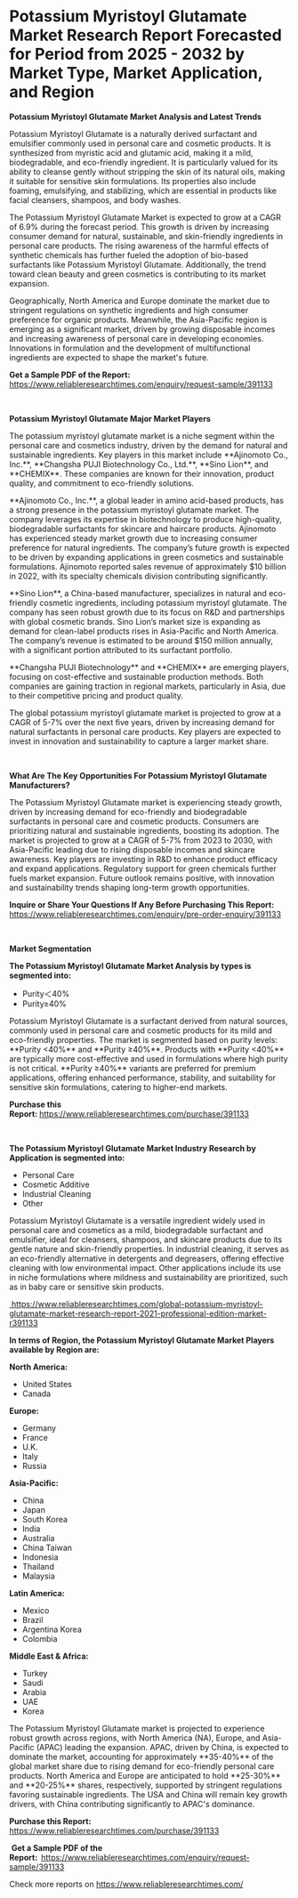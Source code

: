 <p><h1>Potassium Myristoyl Glutamate Market Research Report Forecasted for Period from 2025 -  2032 by Market Type, Market Application, and Region</h1></p><p><strong>Potassium Myristoyl Glutamate Market Analysis and Latest Trends</strong></p>
<p><p>Potassium Myristoyl Glutamate is a naturally derived surfactant and emulsifier commonly used in personal care and cosmetic products. It is synthesized from myristic acid and glutamic acid, making it a mild, biodegradable, and eco-friendly ingredient. It is particularly valued for its ability to cleanse gently without stripping the skin of its natural oils, making it suitable for sensitive skin formulations. Its properties also include foaming, emulsifying, and stabilizing, which are essential in products like facial cleansers, shampoos, and body washes.</p><p>The Potassium Myristoyl Glutamate Market is expected to grow at a CAGR of 6.9% during the forecast period. This growth is driven by increasing consumer demand for natural, sustainable, and skin-friendly ingredients in personal care products. The rising awareness of the harmful effects of synthetic chemicals has further fueled the adoption of bio-based surfactants like Potassium Myristoyl Glutamate. Additionally, the trend toward clean beauty and green cosmetics is contributing to its market expansion.</p><p>Geographically, North America and Europe dominate the market due to stringent regulations on synthetic ingredients and high consumer preference for organic products. Meanwhile, the Asia-Pacific region is emerging as a significant market, driven by growing disposable incomes and increasing awareness of personal care in developing economies. Innovations in formulation and the development of multifunctional ingredients are expected to shape the market's future.</p></p>
<p><strong>Get a Sample PDF of the Report:&nbsp;</strong> <a href="https://www.reliableresearchtimes.com/enquiry/request-sample/391133?utm_campaign=2261&utm_medium=2&utm_source=Github&utm_content=ia&utm_term=26012025&utm_id=potassium-myristoyl-glutamate">https://www.reliableresearchtimes.com/enquiry/request-sample/391133</a></p>
<p>&nbsp;</p>
<p><strong>Potassium Myristoyl Glutamate Major Market Players</strong></p>
<p><p>The potassium myristoyl glutamate market is a niche segment within the personal care and cosmetics industry, driven by the demand for natural and sustainable ingredients. Key players in this market include **Ajinomoto Co., Inc.**, **Changsha PUJI Biotechnology Co., Ltd.**, **Sino Lion**, and **CHEMIX**. These companies are known for their innovation, product quality, and commitment to eco-friendly solutions.</p><p>**Ajinomoto Co., Inc.**, a global leader in amino acid-based products, has a strong presence in the potassium myristoyl glutamate market. The company leverages its expertise in biotechnology to produce high-quality, biodegradable surfactants for skincare and haircare products. Ajinomoto has experienced steady market growth due to increasing consumer preference for natural ingredients. The company’s future growth is expected to be driven by expanding applications in green cosmetics and sustainable formulations. Ajinomoto reported sales revenue of approximately $10 billion in 2022, with its specialty chemicals division contributing significantly.</p><p>**Sino Lion**, a China-based manufacturer, specializes in natural and eco-friendly cosmetic ingredients, including potassium myristoyl glutamate. The company has seen robust growth due to its focus on R&D and partnerships with global cosmetic brands. Sino Lion’s market size is expanding as demand for clean-label products rises in Asia-Pacific and North America. The company’s revenue is estimated to be around $150 million annually, with a significant portion attributed to its surfactant portfolio.</p><p>**Changsha PUJI Biotechnology** and **CHEMIX** are emerging players, focusing on cost-effective and sustainable production methods. Both companies are gaining traction in regional markets, particularly in Asia, due to their competitive pricing and product quality.</p><p>The global potassium myristoyl glutamate market is projected to grow at a CAGR of 5-7% over the next five years, driven by increasing demand for natural surfactants in personal care products. Key players are expected to invest in innovation and sustainability to capture a larger market share.</p></p>
<p>&nbsp;</p>
<p><strong>What Are The Key Opportunities For Potassium Myristoyl Glutamate Manufacturers?</strong></p>
<p><p>The Potassium Myristoyl Glutamate market is experiencing steady growth, driven by increasing demand for eco-friendly and biodegradable surfactants in personal care and cosmetic products. Consumers are prioritizing natural and sustainable ingredients, boosting its adoption. The market is projected to grow at a CAGR of 5-7% from 2023 to 2030, with Asia-Pacific leading due to rising disposable incomes and skincare awareness. Key players are investing in R&D to enhance product efficacy and expand applications. Regulatory support for green chemicals further fuels market expansion. Future outlook remains positive, with innovation and sustainability trends shaping long-term growth opportunities.</p></p>
<p><strong>Inquire or Share Your Questions If Any Before Purchasing This Report:</strong> <a href="https://www.reliableresearchtimes.com/enquiry/pre-order-enquiry/391133?utm_campaign=2261&utm_medium=2&utm_source=Github&utm_content=ia&utm_term=26012025&utm_id=potassium-myristoyl-glutamate">https://www.reliableresearchtimes.com/enquiry/pre-order-enquiry/391133</a></p>
<p>&nbsp;</p>
<p><strong>Market Segmentation</strong></p>
<p><strong>The Potassium Myristoyl Glutamate Market Analysis by types is segmented into:</strong></p>
<p><ul><li>Purity＜40%</li><li>Purity≥40%</li></ul></p>
<p><p>Potassium Myristoyl Glutamate is a surfactant derived from natural sources, commonly used in personal care and cosmetic products for its mild and eco-friendly properties. The market is segmented based on purity levels: **Purity <40%** and **Purity ≥40%**. Products with **Purity <40%** are typically more cost-effective and used in formulations where high purity is not critical. **Purity ≥40%** variants are preferred for premium applications, offering enhanced performance, stability, and suitability for sensitive skin formulations, catering to higher-end markets.</p></p>
<p><strong>Purchase this Report:&nbsp;</strong><a href="https://www.reliableresearchtimes.com/purchase/391133?utm_campaign=2261&utm_medium=2&utm_source=Github&utm_content=ia&utm_term=26012025&utm_id=potassium-myristoyl-glutamate">https://www.reliableresearchtimes.com/purchase/391133</a></p>
<p>&nbsp;</p>
<p><strong>The Potassium Myristoyl Glutamate Market Industry Research by Application is segmented into:</strong></p>
<p><ul><li>Personal Care</li><li>Cosmetic Additive</li><li>Industrial Cleaning</li><li>Other</li></ul></p>
<p><p>Potassium Myristoyl Glutamate is a versatile ingredient widely used in personal care and cosmetics as a mild, biodegradable surfactant and emulsifier, ideal for cleansers, shampoos, and skincare products due to its gentle nature and skin-friendly properties. In industrial cleaning, it serves as an eco-friendly alternative in detergents and degreasers, offering effective cleaning with low environmental impact. Other applications include its use in niche formulations where mildness and sustainability are prioritized, such as in baby care or sensitive skin products.</p></p>
<p><a href="https://www.reliableresearchtimes.com/global-potassium-myristoyl-glutamate-market-research-report-2021-professional-edition-market-r391133?utm_campaign=2261&utm_medium=2&utm_source=Github&utm_content=ia&utm_term=26012025&utm_id=potassium-myristoyl-glutamate">&nbsp;https://www.reliableresearchtimes.com/global-potassium-myristoyl-glutamate-market-research-report-2021-professional-edition-market-r391133</a></p>
<p><strong>In terms of Region, the Potassium Myristoyl Glutamate Market Players available by Region are:</strong></p>
<p>
    <p> <strong> North America: </strong>
        <ul>
            <li>United States</li>
            <li>Canada</li>
        </ul>
        </p> 
    <p> <strong> Europe: </strong>
        <ul>
            <li>Germany</li>
            <li>France</li>
            <li>U.K.</li>
            <li>Italy</li>
            <li>Russia</li>
        </ul>
        </p> 
    <p> <strong> Asia-Pacific: </strong>
        <ul>
            <li>China</li>
            <li>Japan</li>
            <li>South Korea</li>
            <li>India</li>
            <li>Australia</li>
            <li>China Taiwan</li>
            <li>Indonesia</li>
            <li>Thailand</li>
            <li>Malaysia</li>
        </ul>
        </p> 
    <p> <strong> Latin America: </strong>
        <ul>
            <li>Mexico</li>
            <li>Brazil</li>
            <li>Argentina Korea</li>
            <li>Colombia</li>
        </ul>
        </p> 
    <p> <strong> Middle East & Africa: </strong>
        <ul>
            <li>Turkey</li>
            <li>Saudi</li>
            <li>Arabia</li>
            <li>UAE</li>
            <li>Korea</li>
        </ul>
    </p>
    </p>
<p><p>The Potassium Myristoyl Glutamate market is projected to experience robust growth across regions, with North America (NA), Europe, and Asia-Pacific (APAC) leading the expansion. APAC, driven by China, is expected to dominate the market, accounting for approximately **35-40%** of the global market share due to rising demand for eco-friendly personal care products. North America and Europe are anticipated to hold **25-30%** and **20-25%** shares, respectively, supported by stringent regulations favoring sustainable ingredients. The USA and China will remain key growth drivers, with China contributing significantly to APAC's dominance.</p></p>
<p><strong>Purchase this Report: </strong><a href="https://www.reliableresearchtimes.com/purchase/391133?utm_campaign=2261&utm_medium=2&utm_source=Github&utm_content=ia&utm_term=26012025&utm_id=potassium-myristoyl-glutamate">https://www.reliableresearchtimes.com/purchase/391133</a></p>
<p>&nbsp;<strong>Get a Sample PDF of the Report:&nbsp;&nbsp;</strong><a href="https://www.reliableresearchtimes.com/enquiry/request-sample/391133?utm_campaign=2261&utm_medium=2&utm_source=Github&utm_content=ia&utm_term=26012025&utm_id=potassium-myristoyl-glutamate">https://www.reliableresearchtimes.com/enquiry/request-sample/391133</a></p>
<p><strong></strong></p>
<p>Check more reports on <a href="https://www.reliableresearchtimes.com/?utm_campaign=2261&utm_medium=2&utm_source=Github&utm_content=ia&utm_term=26012025&utm_id=potassium-myristoyl-glutamate">https://www.reliableresearchtimes.com/</a></p>